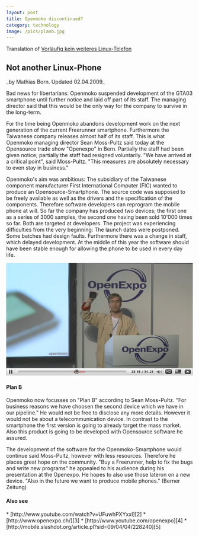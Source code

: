 ```yaml
---
layout: post
title: Openmoko discontinued?
category: technology
image: /pics/planb.jpg
---
```


Translation of [Vorläufig kein weiteres Linux-Telefon][1]

<h2>Not another Linux-Phone</h2>
_by  Mathias Born. Updated 02.04.2009_

Bad news for libertarians: Openmoko suspended development of the GTA03 smartphone until further notice and laid off part of its staff. The managing director said that this would be the only way for the company to survive in the long-term.

For the time being Openmoko abandons development work on the next generation of the current Freerunner smartphone. Furthermore the Taiwanese company releases almost half of its staff. This is what Openmoko managing director  Sean Moss-Pultz said today at the Opensource trade show "Openexpo" in Bern. Partially the staff had been given notice; partially the staff had resigned voluntarily. "We have arrived at a critical point", said Moss-Pultz. "This measures are absolutely necessary to even stay in business."

Openmoko's aim was ambitious: The subsidiary of the Taiwanese component manufacturer First International Computer (FIC) wanted to produce an Opensource-Smartphone. The source code was supposed to be freely available as well as the drivers and the specification of the components. Therefore software developers can reprogram the mobile phone at will. So far the company has produced two devices; the first one as a series of 3000 samples, the second one having been sold 10'000 times so far. Both are targeted at developers. The project was experiencing difficulties from the very beginning: The launch dates were postponed. Some batches had design faults. Furthermore there was a change in staff, which delayed development. At the middle of this year the software should have been stable enough for allowing the phone to be used in every day life.

<span class="center"><a href="http://www.youtube.com/watch?v=UFuwhPXYxxI"><img src="/pics/planb.jpg" width="508" alt=""/></a></span>

<h4>Plan B</h4>

Openmoko now focusses on "Plan B" according to Sean Moss-Pultz. "For business reasons we have choosen the second device which we have in our pipeline." He would not be free to disclose any more details. However it would not be about a telecommunication device. In contrast to the smartphone the first version is going to already target the mass market. Also this product is going to be developed with Opensource software he assured.

The development of the software for the Openmoko-Smartphone would continue said Moss-Pultz, however with less resources. Therefore he places great hope on the community. "Buy a Freerunner, help to fix the bugs and write new programs" he appealed to his audience during his presentation at the Openexpo. He hopes to also use those lateron on a new device. "Also in the future we want to produce mobile phones." (Berner Zeitung)

<h4>Also see</h4>
* [http://www.youtube.com/watch?v=UFuwhPXYxxI][2]
* [http://www.openexpo.ch/][3]
* [http://www.youtube.com/openexpo][4]
* [http://mobile.slashdot.org/article.pl?sid=09/04/04/228240][5]

[1]: http://www.bernerzeitung.ch/digital/mobil/Vorlaeufig-kein-weiteres-LinuxTelefon/story/15176367
[2]: http://www.youtube.com/watch?v=UFuwhPXYxxI
[3]: http://www.openexpo.ch/
[4]: http://www.youtube.com/openexpo
[5]: http://mobile.slashdot.org/article.pl?sid=09/04/04/228240

